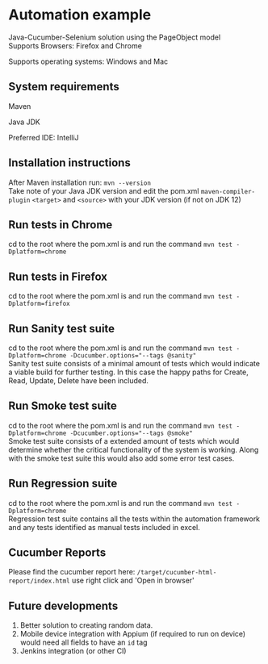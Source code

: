 # Automation example<br/>
Java-Cucumber-Selenium solution using the PageObject model <br/>
Supports Browsers: Firefox and Chrome


Supports operating systems: Windows and Mac
## System requirements
Maven

Java JDK

Preferred IDE: IntelliJ
## Installation instructions

After Maven installation run:
`mvn --version`<br/>Take note of your Java JDK version and edit the pom.xml `maven-compiler-plugin` `<target>` and `<source>` with your JDK version (if not on JDK 12)


## Run tests in Chrome
cd to the root where the pom.xml is and run the command `mvn test -Dplatform=chrome`

## Run tests in Firefox
cd to the root where the pom.xml is and run the command `mvn test -Dplatform=firefox`

## Run Sanity test suite
cd to the root where the pom.xml is and run the command `mvn test -Dplatform=chrome -Dcucumber.options="--tags @sanity"`<br/>
Sanity test suite consists of a minimal amount of tests which would indicate a viable build for further testing.  In this case the happy paths for Create, Read, Update, Delete have been included.


## Run Smoke test suite
cd to the root where the pom.xml is and run the command `mvn test -Dplatform=chrome -Dcucumber.options="--tags @smoke"`<br/>
Smoke test suite consists of a extended amount of tests which would determine whether the critical functionality of the system is working.  Along with the smoke test suite this would also add some error test cases.


## Run Regression suite
cd to the root where the pom.xml is and run the command `mvn test -Dplatform=chrome`<br/>
Regression test suite contains all the tests within the automation framework and any tests identified as manual tests included in excel.

## Cucumber Reports
Please find the cucumber report here: `/target/cucumber-html-report/index.html` use right click and 'Open in browser'

## Future developments<br/>
1. Better solution to creating random data. 
2. Mobile device integration with Appium (if required to run on device) would need all fields to have an `id` tag<br/>
3. Jenkins integration (or other CI)
